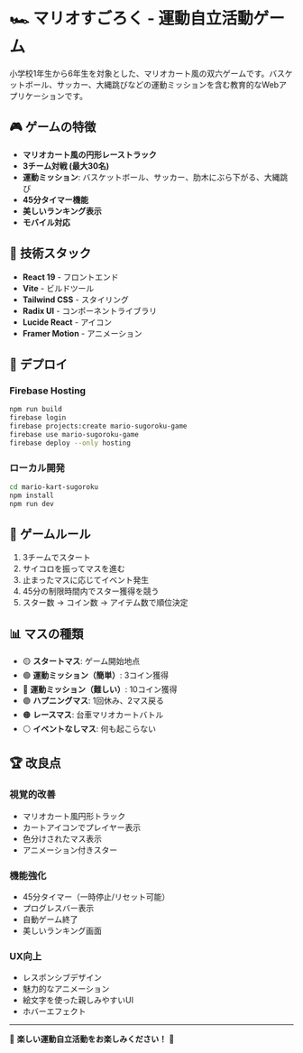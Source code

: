 # 🏎️ マリオすごろく - 運動自立活動ゲーム

小学校1年生から6年生を対象とした、マリオカート風の双六ゲームです。バスケットボール、サッカー、大縄跳びなどの運動ミッションを含む教育的なWebアプリケーションです。

## 🎮 ゲームの特徴

- **マリオカート風の円形レーストラック**
- **3チーム対戦 (最大30名)**
- **運動ミッション**: バスケットボール、サッカー、肋木にぶら下がる、大縄跳び
- **45分タイマー機能**
- **美しいランキング表示**
- **モバイル対応**

## 🚀 技術スタック

- **React 19** - フロントエンド
- **Vite** - ビルドツール
- **Tailwind CSS** - スタイリング
- **Radix UI** - コンポーネントライブラリ
- **Lucide React** - アイコン
- **Framer Motion** - アニメーション

## 📱 デプロイ

### Firebase Hosting
```bash
npm run build
firebase login
firebase projects:create mario-sugoroku-game
firebase use mario-sugoroku-game
firebase deploy --only hosting
```

### ローカル開発
```bash
cd mario-kart-sugoroku
npm install
npm run dev
```

## 🎯 ゲームルール

1. 3チームでスタート
2. サイコロを振ってマスを進む
3. 止まったマスに応じてイベント発生
4. 45分の制限時間内でスター獲得を競う
5. スター数 → コイン数 → アイテム数で順位決定

## 📊 マスの種類

- 🟡 **スタートマス**: ゲーム開始地点
- 🟢 **運動ミッション（簡単）**: 3コイン獲得
- 🔴 **運動ミッション（難しい）**: 10コイン獲得
- 🟣 **ハプニングマス**: 1回休み、2マス戻る
- 🟠 **レースマス**: 台車マリオカートバトル
- ⚪ **イベントなしマス**: 何も起こらない

## 🏆 改良点

### 視覚的改善
- マリオカート風円形トラック
- カートアイコンでプレイヤー表示
- 色分けされたマス表示
- アニメーション付きスター

### 機能強化
- 45分タイマー（一時停止/リセット可能）
- プログレスバー表示
- 自動ゲーム終了
- 美しいランキング画面

### UX向上
- レスポンシブデザイン
- 魅力的なアニメーション
- 絵文字を使った親しみやすいUI
- ホバーエフェクト

---

🎉 **楽しい運動自立活動をお楽しみください！** 🎉